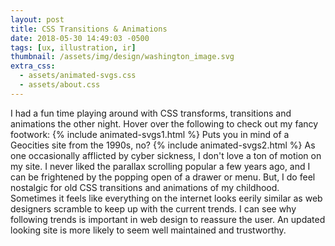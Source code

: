 ```yaml
---
layout: post
title: CSS Transitions & Animations
date: 2018-05-30 14:49:03 -0500
tags: [ux, illustration, ir]
thumbnail: /assets/img/design/washington_image.svg
extra_css:
  - assets/animated-svgs.css
  - assets/about.css
---
```


I had a fun time playing around with CSS transforms, transitions and animations the other night. Hover over the following to check out my fancy footwork:
{% include animated-svgs1.html %}
Puts you in mind of a Geocities site from the 1990s, no?
{% include animated-svgs2.html %}
As one occasionally afflicted by cyber sickness, I don't love a ton of motion on my site. I never liked the parallax scrolling popular a few years ago, and I can be frightened by the popping open of a drawer or menu. But, I do feel nostalgic for old CSS transitions and animations of my childhood. Sometimes it feels like everything on the internet looks eerily similar as web designers scramble to keep up with the current trends. I can see why following trends is important in web design to reassure the user. An updated looking site is more likely to seem well maintained and trustworthy.
